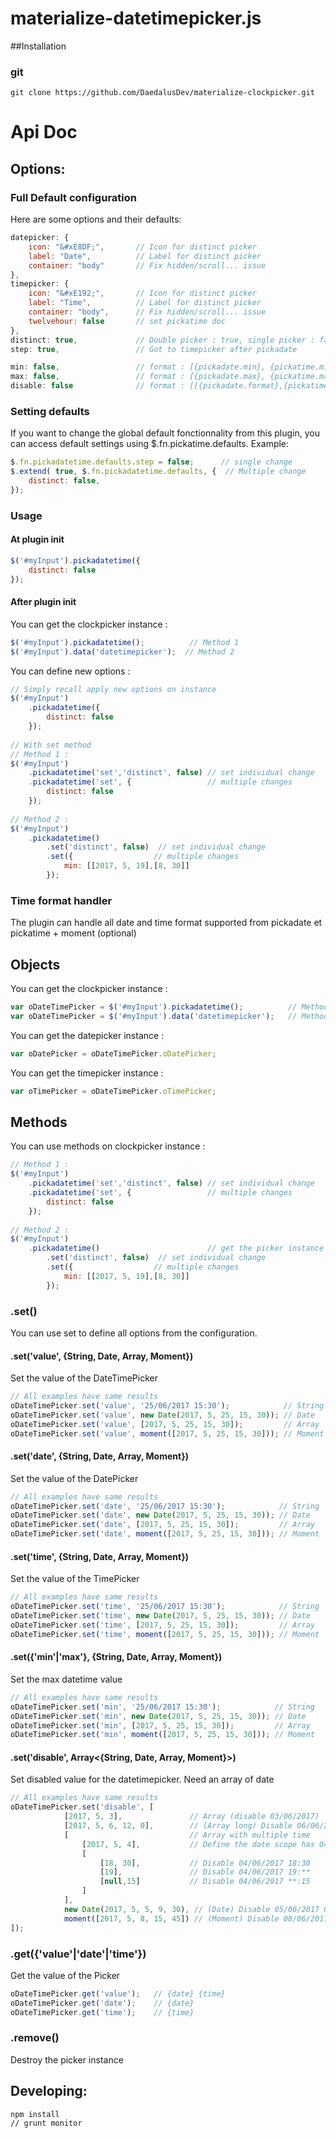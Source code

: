 # materialize-datetimepicker.js

##Installation

### git
`git clone https://github.com/DaedalusDev/materialize-clockpicker.git`
# Api Doc
## Options:
### Full Default configuration
Here are some options and their defaults:
``` javascript
datepicker: {
    icon: "&#xE8DF;",       // Icon for distinct picker
    label: "Date",          // Label for distinct picker
    container: "body"       // Fix hidden/scroll... issue
},
timepicker: {
    icon: "&#xE192;",       // Icon for distinct picker
    label: "Time",          // Label for distinct picker
    container: "body",      // Fix hidden/scroll... issue
    twelvehour: false       // set pickatime doc
},
distinct: true,             // Double picker : true, single picker : false
step: true,                 // Got to timepicker after pickadate

min: false,                 // format : [{pickadate.min}, {pickatime.min}]
max: false,                 // format : [{pickadate.max}, {pickatime.max}]
disable: false              // format : [[{pickadate.format},{pickatime.format}], [{pickadate.format},[{pickatime.format}, {pickatime.format}, ...]], ... ]
```
### Setting defaults
If you want to change the global default fonctionnality from this plugin, you can access default settings using $.fn.pickatime.defaults. 
Example:
``` javascript
$.fn.pickadatetime.defaults.step = false;      // single change
$.extend( true, $.fn.pickadatetime.defaults, {  // Multiple change
    distinct: false,
});
```
### Usage
#### At plugin init
``` javascript
$('#myInput').pickadatetime({
    distinct: false
});
```
#### After plugin init
You can get the clockpicker instance :
``` javascript
$('#myInput').pickadatetime();          // Method 1
$('#myInput').data('datetimepicker');  // Method 2
```
You can define new options :
``` javascript
// Simply recall apply new options on instance
$('#myInput')
    .pickadatetime({
        distinct: false
    });
    
// With set method
// Method 1 :
$('#myInput')
    .pickadatetime('set','distinct', false) // set individual change
    .pickadatetime('set', {                 // multiple changes
        distinct: false
    });
 
// Method 2 :
$('#myInput')
    .pickadatetime()
        .set('distinct', false)  // set individual change
        .set({                  // multiple changes
            min: [[2017, 5, 19],[8, 30]]
        });
```

### Time format handler
The plugin can handle all date and time format supported from pickadate et pickatime + moment (optional)
## Objects
You can get the clockpicker instance :
``` javascript
var oDateTimePicker = $('#myInput').pickadatetime();          // Method 1
var oDateTimePicker = $('#myInput').data('datetimepicker');   // Method 2
```
You can get the datepicker instance :
``` javascript
var oDatePicker = oDateTimePicker.oDatePicker;
```
You can get the timepicker instance :
``` javascript
var oTimePicker = oDateTimePicker.oTimePicker;
```
## Methods
You can use methods on clockpicker instance :
``` javascript    
// Method 1 :
$('#myInput')
    .pickadatetime('set','distinct', false) // set individual change
    .pickadatetime('set', {                 // multiple changes
        distinct: false
    });
 
// Method 2 :
$('#myInput')
    .pickadatetime()                        // get the picker instance
        .set('distinct', false)  // set individual change
        .set({                  // multiple changes
            min: [[2017, 5, 19],[8, 30]]
        });
```
### .set()
You can use set to define all options from the configuration.
#### .set('value', {String, Date, Array, Moment})
Set the value of the DateTimePicker
``` javascript
// All examples have same results
oDateTimePicker.set('value', '25/06/2017 15:30');            // String
oDateTimePicker.set('value', new Date(2017, 5, 25, 15, 30)); // Date
oDateTimePicker.set('value', [2017, 5, 25, 15, 30]);         // Array
oDateTimePicker.set('value', moment([2017, 5, 25, 15, 30])); // Moment
```
#### .set('date', {String, Date, Array, Moment})
Set the value of the DatePicker
``` javascript
// All examples have same results
oDateTimePicker.set('date', '25/06/2017 15:30');            // String
oDateTimePicker.set('date', new Date(2017, 5, 25, 15, 30)); // Date
oDateTimePicker.set('date', [2017, 5, 25, 15, 30]);         // Array
oDateTimePicker.set('date', moment([2017, 5, 25, 15, 30])); // Moment
```
#### .set('time', {String, Date, Array, Moment})
Set the value of the TimePicker
``` javascript
// All examples have same results
oDateTimePicker.set('time', '25/06/2017 15:30');            // String
oDateTimePicker.set('time', new Date(2017, 5, 25, 15, 30)); // Date
oDateTimePicker.set('time', [2017, 5, 25, 15, 30]);         // Array
oDateTimePicker.set('time', moment([2017, 5, 25, 15, 30])); // Moment
```
#### .set({'min'|'max'}, {String, Date, Array, Moment})
Set the max datetime value
``` javascript
// All examples have same results
oDateTimePicker.set('min', '25/06/2017 15:30');            // String
oDateTimePicker.set('min', new Date(2017, 5, 25, 15, 30)); // Date
oDateTimePicker.set('min', [2017, 5, 25, 15, 30]);         // Array
oDateTimePicker.set('min', moment([2017, 5, 25, 15, 30])); // Moment
```
#### .set('disable', Array<{String, Date, Array, Moment}>)
Set disabled value for the datetimepicker. Need an array of date
``` javascript
// All examples have same results
oDateTimePicker.set('disable', [
            [2017, 5, 3],               // Array (disable 03/06/2017)
            [2017, 5, 6, 12, 0],        // (Array long) Disable 06/06/2017 12:00
            [                           // Array with multiple time
                [2017, 5, 4],           // Define the date scope has 04/06/2017
                [
                    [18, 30],           // Disable 04/06/2017 18:30
                    [19],               // Disable 04/06/2017 19:**
                    [null,15]           // Disable 04/06/2017 **:15
                ]
            ],
            new Date(2017, 5, 5, 9, 30), // (Date) Disable 05/06/2017 09:30
            moment([2017, 5, 8, 15, 45]) // (Moment) Disable 08/06/2017 15:45
]);
```
### .get({'value'|'date'|'time'})
Get the value of the Picker
``` javascript
oDateTimePicker.get('value');   // {date} {time}
oDateTimePicker.get('date');    // {date}
oDateTimePicker.get('time');    // {time}
```

### .remove()
Destroy the picker instance
## Developing:
```
npm install
// grunt monitor
```
